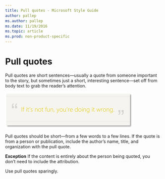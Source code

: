 ```yaml
---
title: Pull quotes - Microsoft Style Guide
author: pallep
ms.author: pallep
ms.date: 11/19/2016
ms.topic: article
ms.prod: non-product-specific
---
```


# Pull quotes

Pull quotes are short sentences—usually a quote from someone important to the story, but sometimes just a short, interesting sentence—set off from body text to grab the reader’s attention. 

![](media/pull-quotes/pull-quote.png)

Pull quotes
should be short—from a few words to a few lines. If the quote is
from a person or publication, include the author’s name, title, and
organization with the pull quote.

**Exception** If the content is entirely about the person being quoted, you don’t need to include the attribution.

Use
pull quotes sparingly.
